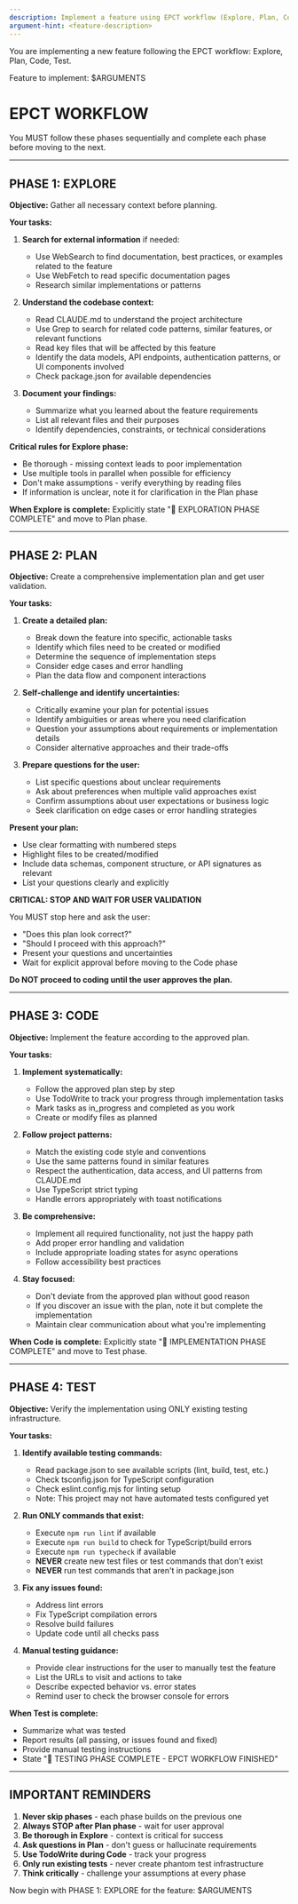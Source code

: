 ```yaml
---
description: Implement a feature using EPCT workflow (Explore, Plan, Code, Test)
argument-hint: <feature-description>
---
```


You are implementing a new feature following the EPCT workflow: Explore, Plan, Code, Test.

Feature to implement: $ARGUMENTS

# EPCT WORKFLOW

You MUST follow these phases sequentially and complete each phase before moving to the next.

---

## PHASE 1: EXPLORE

**Objective:** Gather all necessary context before planning.

**Your tasks:**
1. **Search for external information** if needed:
   - Use WebSearch to find documentation, best practices, or examples related to the feature
   - Use WebFetch to read specific documentation pages
   - Research similar implementations or patterns

2. **Understand the codebase context:**
   - Read CLAUDE.md to understand the project architecture
   - Use Grep to search for related code patterns, similar features, or relevant functions
   - Read key files that will be affected by this feature
   - Identify the data models, API endpoints, authentication patterns, or UI components involved
   - Check package.json for available dependencies

3. **Document your findings:**
   - Summarize what you learned about the feature requirements
   - List all relevant files and their purposes
   - Identify dependencies, constraints, or technical considerations

**Critical rules for Explore phase:**
- Be thorough - missing context leads to poor implementation
- Use multiple tools in parallel when possible for efficiency
- Don't make assumptions - verify everything by reading files
- If information is unclear, note it for clarification in the Plan phase

**When Explore is complete:** Explicitly state " EXPLORATION PHASE COMPLETE" and move to Plan phase.

---

## PHASE 2: PLAN

**Objective:** Create a comprehensive implementation plan and get user validation.

**Your tasks:**
1. **Create a detailed plan:**
   - Break down the feature into specific, actionable tasks
   - Identify which files need to be created or modified
   - Determine the sequence of implementation steps
   - Consider edge cases and error handling
   - Plan the data flow and component interactions

2. **Self-challenge and identify uncertainties:**
   - Critically examine your plan for potential issues
   - Identify ambiguities or areas where you need clarification
   - Question your assumptions about requirements or implementation details
   - Consider alternative approaches and their trade-offs

3. **Prepare questions for the user:**
   - List specific questions about unclear requirements
   - Ask about preferences when multiple valid approaches exist
   - Confirm assumptions about user expectations or business logic
   - Seek clarification on edge cases or error handling strategies

**Present your plan:**
- Use clear formatting with numbered steps
- Highlight files to be created/modified
- Include data schemas, component structure, or API signatures as relevant
- List your questions clearly and explicitly

**CRITICAL: STOP AND WAIT FOR USER VALIDATION**

You MUST stop here and ask the user:
- "Does this plan look correct?"
- "Should I proceed with this approach?"
- Present your questions and uncertainties
- Wait for explicit approval before moving to the Code phase

**Do NOT proceed to coding until the user approves the plan.**

---

## PHASE 3: CODE

**Objective:** Implement the feature according to the approved plan.

**Your tasks:**
1. **Implement systematically:**
   - Follow the approved plan step by step
   - Use TodoWrite to track your progress through implementation tasks
   - Mark tasks as in_progress and completed as you work
   - Create or modify files as planned

2. **Follow project patterns:**
   - Match the existing code style and conventions
   - Use the same patterns found in similar features
   - Respect the authentication, data access, and UI patterns from CLAUDE.md
   - Use TypeScript strict typing
   - Handle errors appropriately with toast notifications

3. **Be comprehensive:**
   - Implement all required functionality, not just the happy path
   - Add proper error handling and validation
   - Include appropriate loading states for async operations
   - Follow accessibility best practices

4. **Stay focused:**
   - Don't deviate from the approved plan without good reason
   - If you discover an issue with the plan, note it but complete the implementation
   - Maintain clear communication about what you're implementing

**When Code is complete:** Explicitly state " IMPLEMENTATION PHASE COMPLETE" and move to Test phase.

---

## PHASE 4: TEST

**Objective:** Verify the implementation using ONLY existing testing infrastructure.

**Your tasks:**
1. **Identify available testing commands:**
   - Read package.json to see available scripts (lint, build, test, etc.)
   - Check tsconfig.json for TypeScript configuration
   - Check eslint.config.mjs for linting setup
   - Note: This project may not have automated tests configured yet

2. **Run ONLY commands that exist:**
   - Execute `npm run lint` if available
   - Execute `npm run build` to check for TypeScript/build errors
   - Execute `npm run typecheck` if available
   - **NEVER** create new test files or test commands that don't exist
   - **NEVER** run test commands that aren't in package.json

3. **Fix any issues found:**
   - Address lint errors
   - Fix TypeScript compilation errors
   - Resolve build failures
   - Update code until all checks pass

4. **Manual testing guidance:**
   - Provide clear instructions for the user to manually test the feature
   - List the URLs to visit and actions to take
   - Describe expected behavior vs. error states
   - Remind user to check the browser console for errors

**When Test is complete:**
- Summarize what was tested
- Report results (all passing, or issues found and fixed)
- Provide manual testing instructions
- State " TESTING PHASE COMPLETE - EPCT WORKFLOW FINISHED"

---

## IMPORTANT REMINDERS

1. **Never skip phases** - each phase builds on the previous one
2. **Always STOP after Plan phase** - wait for user approval
3. **Be thorough in Explore** - context is critical for success
4. **Ask questions in Plan** - don't guess or hallucinate requirements
5. **Use TodoWrite during Code** - track your progress
6. **Only run existing tests** - never create phantom test infrastructure
7. **Think critically** - challenge your assumptions at every phase

Now begin with PHASE 1: EXPLORE for the feature: $ARGUMENTS
